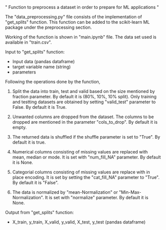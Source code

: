 " Function to preprocess a dataset in order to prepare for ML applications  "

The "data_preprocessing.py" file consists of the implementation of "get_splits" function. This function can be added to the scikit-learn ML package under the preprocessing section.

Working of the function is shown in "main.ipynb" file. The data set used is available in "train.csv".



Input to "get_splits" function:
  - Input data (pandas dataframe)
  - target variable name (string)
  - parameters
 
 


Following the operations done by the function,
  
  1. Split the data into train, test and valid based on the size mentioned by fraction parameter. By default it is (80%, 10%, 10% split). Only training and testting datasets
  are obtained by setting "valid_test" parameter to False. By default it is True.
  
  2. Unwanted columns are dropped from the dataset. The columns to be dropped are mentioned in the parameter "cols_to_drop". By default it is empty.
  
  3. The returned data is shuffled if the shuffle parameter is set to "True". By default it is true.
  
  4. Numerical columns consisting of missing values are replaced with mean, median or mode. It is set with "num_fill_NA" parameter. By default it is None.
  
  5. Categorial columns consisting of missing values are replace with in place encoding. It is set by setting the "cat_fill_NA" parameter to "True". By default it is "False".
  
  6. The data is normalized by "mean-Normalization" or "Min-Max-Normalization". It is set with "normalize" parameter. By default it is None.




Output from "get_splits" function:
  - X_train, y_train, X_valid, y_valid, X_test, y_test (pandas dataframe)

